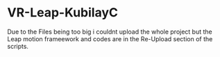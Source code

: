 # VR-Leap-KubilayC
Due to the Files being too big i couldnt upload the whole project but the Leap motion frameework and codes are in the Re-Upload section of the scripts.
